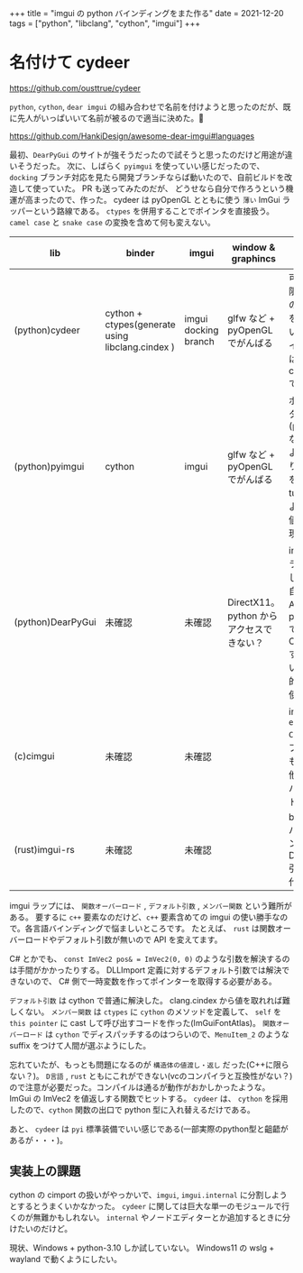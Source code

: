 +++
title = "imgui の python バインディングをまた作る"
date = 2021-12-20
tags = ["python", "libclang", "cython", "imgui"]
+++

# 名付けて cydeer

<https://github.com/ousttrue/cydeer>

`python`, `cython`, `dear imgui` の組み合わせで名前を付けようと思ったのだが、既に先人がいっぱいいて名前が被るので適当に決めた。🦌

<https://github.com/HankiDesign/awesome-dear-imgui#languages>

最初、`DearPyGui` のサイトが強そうだったので試そうと思ったのだけど用途が違いそうだった。
次に、しばらく `pyimgui` を使っていい感じだったので、 `docking` ブランチ対応を見たら開発ブランチならば動いたので、自前ビルドを改造して使っていた。
PR も送ってみたのだが、
どうせなら自分で作ろうという機運が高まったので、作った。
cydeer は pyOpenGL とともに使う `薄い` ImGui ラッパーという路線である。
`ctypes` を併用することでポインタを直接扱う。 `camel case` と `snake case` の変換を含めて何も変えない。

| lib               | binder                                           | imgui                | window & graphincs                       | コメント                                                              |
|-------------------|--------------------------------------------------|----------------------|------------------------------------------|-----------------------------------------------------------------------|
| (python)cydeer    | cython + ctypes(generate using libclang.cindex ) | imgui docking branch | glfw など + pyOpenGL でがんばる          | 可能な限りAPIの改変をしない。ポインタは ctypes で作る                 |
| (python)pyimgui   | cython                                           | imgui                | glfw など + pyOpenGL でがんばる          | ポインタ引数(p_openなど)による返り値を、tuple による複値で表現        |
| (python)DearPyGui | 未確認                                           | 未確認               | DirectX11。python からアクセスできない？ | imgui をラップして独自 API。python で OpenGL するという目的には使えぬ |
| (c)cimgui         | 未確認                                           | 未確認               |                                          | imgui を `extern C` にラップしたもの。他言語バインド向け              |
| (rust)imgui-rs    | 未確認                                           | 未確認               |                                          | builder パターンで Default 引数を代替                                 |

imgui ラップには、 `関数オーバーロード` , `デフォルト引数` , `メンバー関数` という難所がある。
要するに `c++` 要素なのだけど、`c++` 要素含めての imgui の使い勝手なので。各言語バインディングで悩ましいところです。
たとえば、 `rust` は関数オーバーロードやデフォルト引数が無いので API を変えてます。

C# とかでも、 `const ImVec2 pos& = ImVec2(0, 0)` のような引数を解決するのは手間がかかったりする。
DLLImport 定義に対するデフォルト引数では解決できないので、 C# 側で一時変数を作ってポインターを取得する必要がある。

`デフォルト引数` は cython で普通に解決した。
clang.cindex から値を取れれば難しくない。
`メンバー関数` は `ctypes` に `cython` のメソッドを定義して、 `self` を `this pointer` に cast して呼び出すコードを作った(ImGuiFontAtlas)。
`関数オーバーロード` は `cython` でディスパッチするのはつらいので、`MenuItem_2` のような suffix をつけて人間が選ぶようにした。

忘れていたが、もっとも問題になるのが `構造体の値渡し・返し` だった(C++に限らない？)。
`D言語` , `rust` ともにこれができない(vcのコンパイラと互換性がない？)ので注意が必要だった。コンパイルは通るが動作がおかしかったような。
ImGui の ImVec2 を値返しする関数でヒットする。
`cydeer` は、 `cython` を採用したので、`cython` 関数の出口で python 型に入れ替えるだけである。

あと、 `cydeer` は `pyi` 標準装備でいい感じである(一部実際のpython型と齟齬があるが・・・)。

## 実装上の課題

cython の cimport の扱いがやっかいで、`imgui`, `imgui.internal` に分割しようとするとうまくいかなかった。
`cydeer` に関しては巨大な単一のモジュールで行くのが無難かもしれない。
`internal` やノードエディターとか追加するときに分けたいのだけど。

現状、Windows + python-3.10 しか試していない。
Windows11 の wslg + wayland で動くようにしたい。
